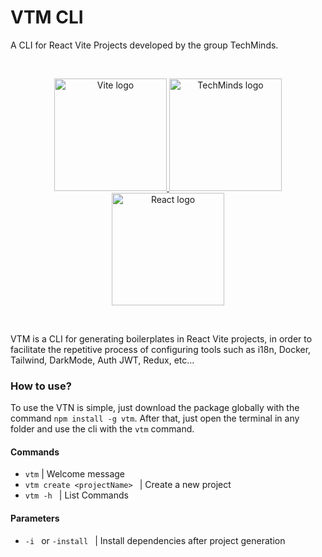 # VTM CLI

A CLI for React Vite Projects developed by the group TechMinds.

<br />
<p align="center">
  <a href="https://vitejs.dev" target="_blank" rel="noopener noreferrer">
    <img width="180" src="https://vitejs.dev/logo.svg" alt="Vite logo">
  </a>
  <a>
    <img width="180" src="https://raw.githubusercontent.com/TechMinds-Group/TechMinds-NodeCli/basic/public/assets/logo.png" alt="TechMinds logo" />
  </a>
  <a>
    <img width="180" src="https://upload.wikimedia.org/wikipedia/commons/thumb/a/a7/React-icon.svg/2300px-React-icon.svg.png" alt="React logo" />
  </a>
</p>
<br />

VTM is a CLI for generating boilerplates in React Vite projects, in order to facilitate the repetitive process of configuring tools such as i18n, Docker, Tailwind, DarkMode, Auth JWT, Redux, etc...

### How to use?
To use the VTN is simple, just download the package globally with the command ```npm install -g vtm```. After that, just open the terminal in any folder and use the cli with the ```vtm``` command.


#### Commands

* ```vtm``` | Welcome message
* ```vtm create <projectName> ``` | Create a new project
* ```vtm -h ``` | List Commands

#### Parameters

* ```-i ``` or ```-install ``` |  Install dependencies after project generation
